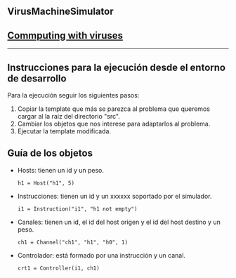 VirusMachineSimulator
---------------------
## [Commputing with viruses](https://www.sciencedirect.com/science/article/pii/S0304397515011457)
---------------------
## Instrucciones para la ejecución desde el entorno de desarrollo

Para la ejecución seguir los siguientes pasos:
1. Copiar la template que más se parezca al problema que queremos cargar al la raíz del directorio "src".
2. Cambiar los objetos que nos interese para adaptarlos al problema.
3. Ejecutar la template modificada.

## Guía de los objetos

* Hosts: tienen un id y un peso.

     `h1 = Host("h1", 5)`

* Instrucciones: tienen un id y un xxxxxx soportado por el simulador.

    `i1 = Instruction("i1", "h1 not empty")`

* Canales: tienen un id, el id del host origen y el id del host destino y un peso. 

    `ch1 = Channel("ch1", "h1", "h0", 1)`

* Controlador: está formado por una instrucción y un canal.

    `crt1 = Controller(i1, ch1)`
